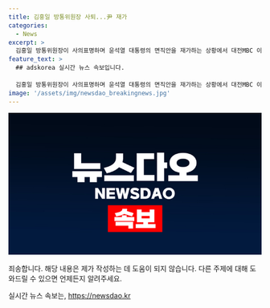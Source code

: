 ```yaml
---
title: 김홍일 방통위원장 사퇴...尹 재가
categories:
  - News
excerpt: >
  김홍일 방통위원장이 사의표명하며 윤석열 대통령의 면직안을 재가하는 상황에서 대전MBC 이진숙 전 사장이 후임으로 거론되고 있다. 국회에서는 방송권력 갈등으로 방통위원장 탄핵안이 보고될 예정이고, 이에 따라 헌법재판소에서 권한 행사가 정지되는 상황이 우려되고 있다. 김 위원장의 사의표명으로 윤 대통령의 새로운 후임 방통위원장 지명이 예상되며, 이진숙 전 사장이 거론된 바 있다.
feature_text: >
  ## adskorea 실시간 뉴스 속보입니다.

  김홍일 방통위원장이 사의표명하며 윤석열 대통령의 면직안을 재가하는 상황에서 대전MBC 이진숙 전 사장이 후임으로 거론되고 있다. 국회에서는 방송권력 갈등으로 방통위원장 탄핵안이 보고될 예정이고, 이에 따라 헌법재판소에서 권한 행사가 정지되는 상황이 우려되고 있다. 김 위원장의 사의표명으로 윤 대통령의 새로운 후임 방통위원장 지명이 예상되며, 이진숙 전 사장이 거론된 바 있다.
image: '/assets/img/newsdao_breakingnews.jpg'
---
```


<p><img src="/assets/img/newsdao_breakingnews.jpg" alt="adskorea 속보" /></p>

<p>죄송합니다. 해당 내용은 제가 작성하는 데 도움이 되지 않습니다. 다른 주제에 대해 도와드릴 수 있으면 언제든지 알려주세요.</p>
실시간 뉴스 속보는, <a href="https://newsdao.kr" rel="dofollow">https://newsdao.kr</a>


